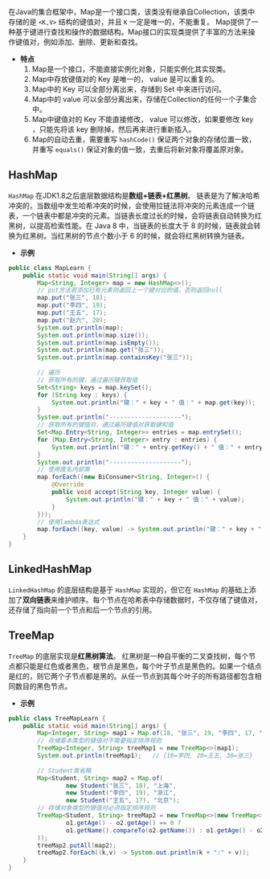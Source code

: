 在Java的集合框架中，Map是一个接口类，该类没有继承自Collection，该类中存储的是 `<K,V>` 结构的键值对，并且 `K` 一定是唯一的，不能重复。
Map提供了一种基于键进行查找和操作的数据结构。Map接口的实现类提供了丰富的方法来操作键值对，例如添加、删除、更新和查找。
- **特点**
	1. Map是一个接口，不能直接实例化对象，只能实例化其实现类。
	2. Map中存放键值对的 Key 是唯一的， value 是可以重复的。
	3. Map中的 Key 可以全部分离出来，存储到 Set 中来进行访问。
	4. Map中的 value 可以全部分离出来，存储在Collection的任何一个子集合中。
	5. Map中键值对的 Key 不能直接修改， value 可以修改，如果要修改 key ，只能先将该 key 删除掉，然后再来进行重新插入。
	6. Map的自动去重，需要重写 `hashCode()` 保证两个对象的存储位置一致，并重写 `equals()` 保证对象的值一致，去重后将新对象将覆盖原对象。
## HashMap
`HashMap` 在JDK1.8之后底层数据结构是**数组+链表+红黑树**。
链表是为了解决哈希冲突的，当数组中发生哈希冲突的时候，会使用拉链法将冲突的元素连成一个链表，一个链表中都是冲突的元素。当链表长度过长的时候，会将链表自动转换为红黑树，以提高检索性能。在 Java 8 中，当链表的长度大于 8 的时候，链表就会转换为红黑树。当红黑树的节点个数小于 6 的时候，就会将红黑树转换为链表。
- **示例**
```java
public class MapLearn {  
    public static void main(String[] args) {  
        Map<String, Integer> map = new HashMap<>();  
        // put方法若添加已有元素则返回上一个键对应的值，否则返回null
        map.put("张三", 18);  
        map.put("李四", 19);  
        map.put("王五", 17);  
        map.put("赵六", 20);  
        System.out.println(map);  
        System.out.println(map.size());  
        System.out.println(map.isEmpty());  
        System.out.println(map.get("张三"));  
        System.out.println(map.containsKey("张三"));  
        
        // 遍历  
        // 获取所有的键，通过遍历键获取值  
        Set<String> keys = map.keySet();  
        for (String key : keys) {  
            System.out.println("键：" + key + " 值：" + map.get(key));  
        }  
        System.out.println("--------------------");  
        // 获取所有的键值对，通过遍历键值对获取键和值  
        Set<Map.Entry<String, Integer>> entries = map.entrySet();  
        for (Map.Entry<String, Integer> entry : entries) {  
            System.out.println("键：" + entry.getKey() + " 值：" + entry.getValue());  
        }  
        System.out.println("--------------------");  
        // 使用匿名内部类
        map.forEach((new BiConsumer<String, Integer>() {  
            @Override            
            public void accept(String key, Integer value) {  
                System.out.println("键：" + key + " 值：" + value);  
            }  
        }));  
        // 使用lambda表达式  
        map.forEach((key, value) -> System.out.println("键：" + key + " 值：" + value)); 
    }  
}
```
## LinkedHashMap
`LinkedHashMap` 的底层结构是基于 `HashMap` 实现的，但它在 `HashMap` 的基础上添加了**双向链表**来维护顺序。每个节点在哈希表中存储数据时，不仅存储了键值对，还存储了指向前一个节点和后一个节点的引用。
## TreeMap
`TreeMap` 的底层实现是**红黑树算法**。
红黑树是一种自平衡的二叉查找树，每个节点都只能是红色或者黑色，根节点是黑色，每个叶子节点是黑色的。如果一个结点是红的，则它两个子节点都是黑的。从任一节点到其每个叶子的所有路径都包含相同数目的黑色节点。
- **示例**
```java
public class TreeMapLearn {  
    public static void main(String[] args) {  
        Map<Integer, String> map1 = Map.of(18, "张三", 19, "李四", 17, "王五");  
        // 存储基本类型的键值对不需要指定排序规则  
        TreeMap<Integer, String> treeMap1 = new TreeMap<>(map1);  
        System.out.println(treeMap1);   // {10=李四, 20=王五, 30=张三}  
        
	    // Student类省略
	    Map<Student, String> map2 = Map.of(  
                new Student("张三", 18), "上海",  
                new Student("李四", 19), "浙江",  
                new Student("王五", 17), "北京");  
        // 存储对象类型的键值对必须指定排序规则  
        TreeMap<Student, String> treeMap2 = new TreeMap<>(new TreeMap<>((o1, o2) ->  
                o1.getAge() - o2.getAge() == 0 ? 
                o1.getName().compareTo(o2.getName()) : o1.getAge() - o2.getAge()  
        ));  
        treeMap2.putAll(map2);  
        treeMap2.forEach((k,v) -> System.out.println(k + ":" + v));  
    }  
}
```